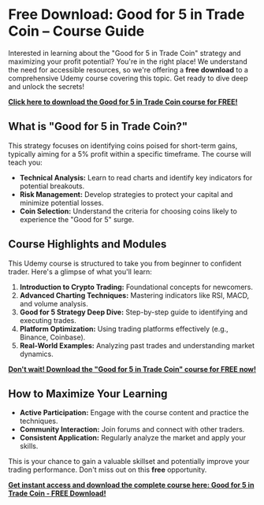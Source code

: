 # Free Download: Good for 5 in Trade Coin – Course Guide

Interested in learning about the "Good for 5 in Trade Coin" strategy and maximizing your profit potential? You're in the right place! We understand the need for accessible resources, so we're offering a **free download** to a comprehensive Udemy course covering this topic. Get ready to dive deep and unlock the secrets!

[**Click here to download the Good for 5 in Trade Coin course for FREE!**](https://udemywork.com/good-for-5-in-trade-coin)

## What is "Good for 5 in Trade Coin?"

This strategy focuses on identifying coins poised for short-term gains, typically aiming for a 5% profit within a specific timeframe. The course will teach you:

*   **Technical Analysis:** Learn to read charts and identify key indicators for potential breakouts.
*   **Risk Management:** Develop strategies to protect your capital and minimize potential losses.
*   **Coin Selection:** Understand the criteria for choosing coins likely to experience the "Good for 5" surge.

## Course Highlights and Modules

This Udemy course is structured to take you from beginner to confident trader. Here's a glimpse of what you'll learn:

1.  **Introduction to Crypto Trading:** Foundational concepts for newcomers.
2.  **Advanced Charting Techniques:** Mastering indicators like RSI, MACD, and volume analysis.
3.  **Good for 5 Strategy Deep Dive:** Step-by-step guide to identifying and executing trades.
4.  **Platform Optimization:** Using trading platforms effectively (e.g., Binance, Coinbase).
5.  **Real-World Examples:** Analyzing past trades and understanding market dynamics.

[**Don't wait! Download the "Good for 5 in Trade Coin" course for FREE now!**](https://udemywork.com/good-for-5-in-trade-coin)

## How to Maximize Your Learning

*   **Active Participation:** Engage with the course content and practice the techniques.
*   **Community Interaction:** Join forums and connect with other traders.
*   **Consistent Application:** Regularly analyze the market and apply your skills.

This is your chance to gain a valuable skillset and potentially improve your trading performance. Don't miss out on this **free** opportunity.

[**Get instant access and download the complete course here: Good for 5 in Trade Coin - FREE Download!**](https://udemywork.com/good-for-5-in-trade-coin)
